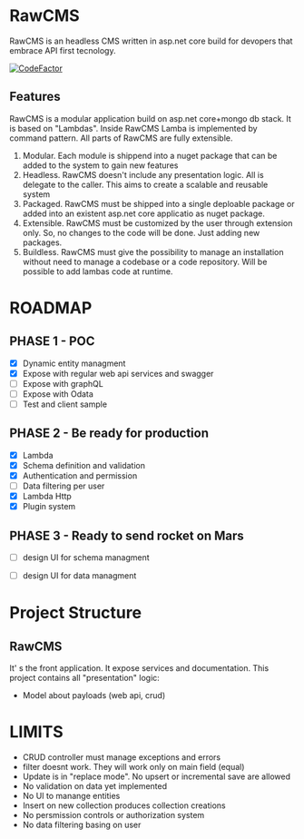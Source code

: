 # RawCMS
RawCMS is an headless CMS written in asp.net core build for devopers that embrace API first tecnology.

[![CodeFactor](https://www.codefactor.io/repository/github/arduosoft/rawcms/badge?style=flat-square)](https://www.codefactor.io/repository/github/arduosoft/rawcms/)

## Features

RawCMS is a modular application build on asp.net core+mongo db stack. It is based on "Lambdas". Inside RawCMS Lamba is implemented by command pattern. All parts of RawCMS are fully extensible.

1. Modular. Each module is shippend into a nuget package that can be added to the system to gain new features
2. Headless. RawCMS doesn't include any presentation logic. All is delegate to the caller. This aims to create a scalable and reusable system
3. Packaged. RawCMS must be shipped into a single deploable package or added into an existent asp.net core applicatio as nuget package.
4. Extensible. RawCMS must be customized by the user through extension only. So, no changes to the code will be done. Just adding new packages.
5. Buildless. RawCMS must give the possibility to manage an installation without need to manage a codebase or a code repository. Will be possible to add lambas code at runtime.


# ROADMAP

## PHASE 1 - POC

- [x] Dynamic entity managment
- [x] Expose with regular web api services and swagger
- [ ] Expose with graphQL
- [ ] Expose with Odata
- [ ] Test and client sample

## PHASE 2 - Be ready for production
- [x] Lambda
- [x] Schema definition and validation
- [x] Authentication and permission
- [ ] Data filtering per user
- [x] Lambda Http
- [x] Plugin system

## PHASE 3 - Ready to send rocket on Mars
- [ ] design UI for schema managment
- [ ] design UI for data managment


# Project Structure

## RawCMS
It' s the front application. It expose services and documentation. This project contains all "presentation" logic:
- Model about payloads (web api, crud)


# LIMITS
- CRUD controller must manage exceptions and errors
- filter doesnt work. They will work only on main field (equal)
- Update is in "replace mode". No upsert or incremental save are allowed
- No validation on data yet implemented
- No UI to manange entities
- Insert on new collection produces collection creations 
- No persmission controls or authorization system
- No data filtering basing on user
